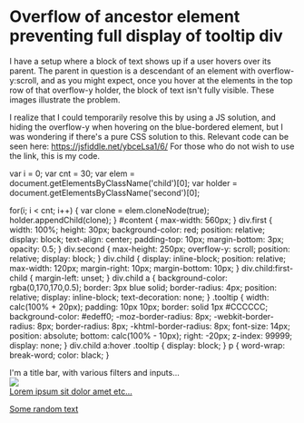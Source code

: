 
# Overflow of ancestor element preventing full display of tooltip div

I have a setup where a block of text shows up if a user hovers over its parent. The parent in question is a descendant of an element with overflow-y:scroll, and as you might expect, once you hover at the elements in the top row of that overflow-y holder, the block of text isn't fully visible.
These images illustrate the problem.


I realize that I could temporarily resolve this by using a JS solution, and hiding the overflow-y when hovering on the blue-bordered element, but I was wondering if there's a pure CSS solution to this.
Relevant code can be seen here:
https://jsfiddle.net/ybceLsa1/6/
For those who do not wish to use the link, this is my code.


var i = 0;
var cnt = 30;
var elem = document.getElementsByClassName('child')[0];
var holder = document.getElementsByClassName('second')[0];

for(i; i < cnt; i++) {
    var clone = elem.cloneNode(true);
    holder.appendChild(clone);
}
#content {
  max-width: 560px;
}
div.first {
  width: 100%;
  height: 30px;
  background-color: red;
  position: relative;
  display: block;
  text-align: center;
  padding-top: 10px;
  margin-bottom: 3px;
  opacity: 0.5;
}
div.second {
  max-height: 250px;
  overflow-y: scroll;
  position: relative;
  display: block;
}
div.child {
  display: inline-block;
  position: relative;
  max-width: 120px;
  margin-right: 10px;
  margin-bottom: 10px;
}
div.child:first-child {
  margin-left: unset;
}
div.child a {
  background-color: rgba(0,170,170,0.5);
  border: 3px blue solid;
  border-radius: 4px;
  position: relative;
  display: inline-block;
  text-decoration: none;
}
.tooltip {
  width: calc(100% + 20px);
  padding: 10px 10px;
  border: solid 1px #CCCCCC;
  background-color: #edeff0;
  -moz-border-radius: 8px;
  -webkit-border-radius: 8px;
  border-radius: 8px;
  -khtml-border-radius: 8px;
  font-size: 14px;
  position: absolute;
  bottom: calc(100% - 10px);
  right: -20px;
  z-index: 99999;
  display: none;
}
div.child a:hover .tooltip {
  display: block;
}
p {
  word-wrap: break-word;
  color: black;
}
<div id="content">
  <div class="first">I'm a title bar, with various filters and inputs...</div>
  <div class="second">
    <div class="child">
      <a href="#">
        <img src="https://via.placeholder.com/120x150">
        <div class="tooltip">
          Lorem ipsum sit dolor amet etc...
        </div>
        <p>Some random text</p>
      </a>
    </div>
  </div>
</div>




        